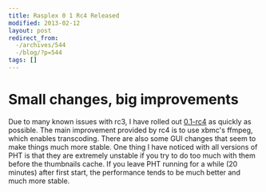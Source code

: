 ```yaml
---
title: Rasplex 0 1 Rc4 Released
modified: 2013-02-12
layout: post
redirect_from:
  -/archives/544
  -/blog/?p=544
tags: []
---
```



Small changes, big improvements
===============================

Due to many known issues with rc3, I have rolled out [0.1-rc4](https://trello.com/c/oJN0FC6l) as quickly as possible. The main improvement provided by rc4 is to use xbmc's ffmpeg, which enables transcoding. There are also some GUI changes that seem to make things much more stable. One thing I have noticed with all versions of PHT is that they are extremely unstable if you try to do too much with them before the thumbnails cache. If you leave PHT running for a while (20 minutes) after first start, the performance tends to be much better and much more stable.

